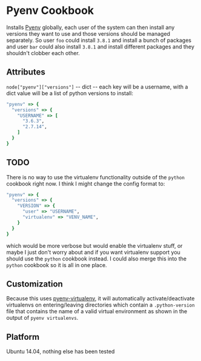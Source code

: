# Pyenv Cookbook

Installs [Pyenv](https://github.com/pyenv/pyenv/) globally, each user of the system can then install any versions they want to use and those versions should be managed separately. So user `foo` could install `3.8.1` and install a bunch of packages and user `bar` could also install `3.8.1` and install different packages and they shouldn't clobber each other.


## Attributes

`node["pyenv"]["versions"]` -- dict -- each key will be a username, with a dict value will be a list of python versions to install:

```ruby
"pyenv" => {
  "versions" => {
    "USERNAME" => [
      "3.6.3",
      "2.7.14",
    ]
  }
}
```


## TODO

There is no way to use the virtualenv functionality outside of the `python` cookbook right now. I think I might change the config format to:

```ruby
"pyenv" => {
  "versions" => {
    "VERSION" => {
      "user" => "USERNAME",
      "virtualenv" => "VENV_NAME",
    }
  }
}
```

which would be more verbose but would enable the virtualenv stuff, or maybe I just don't worry about and if you want virtualenv support you should use the `python` cookbook instead. I could also merge this into the `python` cookbook so it is all in one place.

## Customization

Because this uses [pyenv-virtualenv](https://github.com/pyenv/pyenv-virtualenv), it will automatically activate/deactivate virtualenvs on entering/leaving directories which contain a `.python-version` file that contains the name of a valid virtual environment as shown in the output of `pyenv virtualenvs`.

## Platform

Ubuntu 14.04, nothing else has been tested

